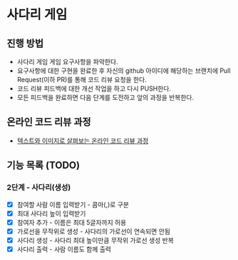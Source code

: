 # 사다리 게임
## 진행 방법
* 사다리 게임 게임 요구사항을 파악한다.
* 요구사항에 대한 구현을 완료한 후 자신의 github 아이디에 해당하는 브랜치에 Pull Request(이하 PR)를 통해 코드 리뷰 요청을 한다.
* 코드 리뷰 피드백에 대한 개선 작업을 하고 다시 PUSH한다.
* 모든 피드백을 완료하면 다음 단계를 도전하고 앞의 과정을 반복한다.

## 온라인 코드 리뷰 과정
* [텍스트와 이미지로 살펴보는 온라인 코드 리뷰 과정](https://github.com/nextstep-step/nextstep-docs/tree/master/codereview)

## 기능 목록 (TODO)

### 2단계 - 사다리(생성)

- [x] 참여할 사람 이름 입력받기 - 콤마(,)로 구분
- [x] 최대 사다리 높이 입력받기
- [x] 참여자 추가 - 이름은 최대 5글자까지 허용
- [x] 가로선을 무작위로 생성 - 사다리의 가로선이 연속되면 안됨
- [x] 사다리 생성 - 사다리 최대 높이만큼 무작위 가로선 생성 반복
- [x] 사다리 출력 - 사람 이름도 함께 출력
